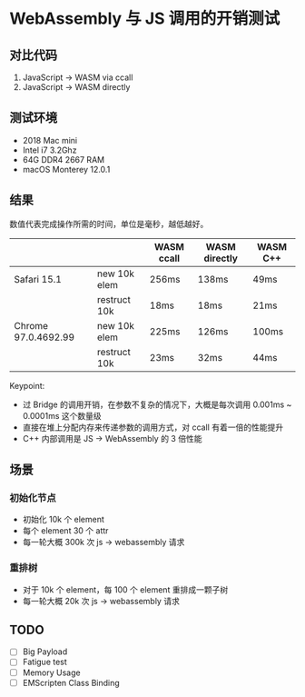 # WebAssembly 与 JS 调用的开销测试

## 对比代码

1. JavaScript -> WASM via ccall
2. JavaScript -> WASM directly

## 测试环境

* 2018 Mac mini
* Intel i7 3.2Ghz
* 64G DDR4 2667 RAM
* macOS Monterey 12.0.1

## 结果

数值代表完成操作所需的时间，单位是毫秒，越低越好。

|                             |              | WASM ccall    | WASM directly | WASM C++ |
|---------------------------- | ------------ | ------------- | ------------- | -------- |
| Safari 15.1                 | new 10k elem | 256ms         | 138ms         | 49ms     |
|                             | restruct 10k | 18ms          | 18ms          | 21ms     |
| Chrome 97.0.4692.99         | new 10k elem | 225ms         | 126ms         | 100ms    |
|                             | restruct 10k | 23ms          | 32ms          | 44ms     |

Keypoint:

* 过 Bridge 的调用开销，在参数不复杂的情况下，大概是每次调用 0.001ms ~ 0.0001ms 这个数量级
* 直接在堆上分配内存来传递参数的调用方式，对 ccall 有着一倍的性能提升
* C++ 内部调用是 JS -> WebAssembly 的 3 倍性能

## 场景

### 初始化节点

* 初始化 10k 个 element
* 每个 element 30 个 attr
* 每一轮大概 300k 次 js -> webassembly 请求

### 重排树

* 对于 10k 个 element，每 100 个 element 重排成一颗子树
* 每一轮大概 20k 次 js -> webassembly 请求

## TODO

* [ ] Big Payload
* [ ] Fatigue test
* [ ] Memory Usage
* [ ] EMScripten Class Binding
